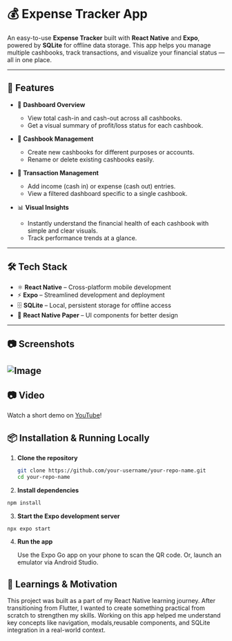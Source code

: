 # 💰 Expense Tracker App

An easy-to-use **Expense Tracker** built with **React Native** and **Expo**, powered by **SQLite** for offline data storage. This app helps you manage multiple cashbooks, track transactions, and visualize your financial status — all in one place.

---

## 🚀 Features

- 🧾 **Dashboard Overview**
  - View total cash-in and cash-out across all cashbooks.
  - Get a visual summary of profit/loss status for each cashbook.

- 📒 **Cashbook Management**
  - Create new cashbooks for different purposes or accounts.
  - Rename or delete existing cashbooks easily.

- 💸 **Transaction Management**
  - Add income (cash in) or expense (cash out) entries.
  - View a filtered dashboard specific to a single cashbook.

- 📊 **Visual Insights**
  - Instantly understand the financial health of each cashbook with simple and clear visuals.
  - Track performance trends at a glance.

---

## 🛠️ Tech Stack

- ⚛️ **React Native** – Cross-platform mobile development
- ⚡ **Expo** – Streamlined development and deployment
- 🗄️ **SQLite** – Local, persistent storage for offline access
- 🎨 **React Native Paper** – UI components for better design

---

## 📷 Screenshots
![Image](https://github.com/user-attachments/assets/3d21f1db-06ea-447b-a391-468e5b6f281f)
---

## 📷 Video
Watch a short demo on [YouTube](https://youtube.com/shorts/s97uQs2_lgQ?feature=share)!



## 📦 Installation & Running Locally

1. **Clone the repository**

   ```bash
   git clone https://github.com/your-username/your-repo-name.git
   cd your-repo-name

2. **Install dependencies**

  ```bash
  npm install
```

3. **Start the Expo development server**

```bash
npx expo start
```
4. **Run the app**
   
   Use the Expo Go app on your phone to scan the QR code.
   Or, launch an emulator via Android Studio.


## 🧠 Learnings & Motivation
This project was built as a part of my React Native learning journey. After transitioning from Flutter, I wanted to create something practical from scratch to strengthen my skills. Working on this app helped me understand key concepts like navigation, modals,reusable components, and SQLite integration in a real-world context.
